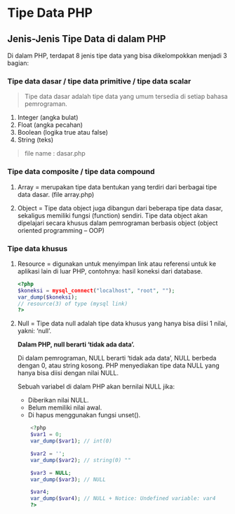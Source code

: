 # Tipe Data PHP

## Jenis-Jenis Tipe Data di dalam PHP

Di dalam PHP, terdapat 8 jenis tipe data yang bisa dikelompokkan menjadi 3 bagian:

### Tipe data dasar / tipe data primitive / tipe data scalar

>Tipe data dasar adalah tipe data yang umum tersedia di setiap bahasa pemrograman.

1. Integer (angka bulat)
2. Float (angka pecahan)
3. Boolean (logika true atau false)
4. String (teks)

> file name : dasar.php

### Tipe data composite / tipe data compound

1. Array = merupakan tipe data bentukan yang terdiri dari berbagai tipe data dasar. (file array.php)

2. Object = Tipe data object juga dibangun dari beberapa tipe data dasar, sekaligus memiliki fungsi (function) sendiri. Tipe data object akan dipelajari secara khusus dalam pemrograman berbasis object (object oriented programming – OOP)

### Tipe data khusus

1. Resource = digunakan untuk menyimpan link atau referensi untuk ke aplikasi lain di luar PHP, contohnya: hasil koneksi dari database.

    ```php
    <?php
    $koneksi = mysql_connect("localhost", "root", "");
    var_dump($koneksi);
    // resource(3) of type (mysql link)
    ?>
    ```

2. Null = Tipe data null adalah tipe data khusus yang hanya bisa diisi 1 nilai, yakni: ‘null’.

    **Dalam PHP, null berarti ‘tidak ada data’.**

    Di dalam pemrograman, NULL berarti ‘tidak ada data’, NULL berbeda dengan 0, atau string kosong. PHP menyediakan tipe data NULL yang hanya bisa diisi dengan nilai NULL.

    Sebuah variabel di dalam PHP akan bernilai NULL jika:

    - Diberikan nilai NULL.
    - Belum memiliki nilai awal.
    - Di hapus menggunakan fungsi unset().

    ```php
        <?php
        $var1 = 0;
        var_dump($var1); // int(0)

        $var2 = '';
        var_dump($var2); // string(0) ""

        $var3 = NULL;
        var_dump($var3); // NULL

        $var4;
        var_dump($var4); // NULL + Notice: Undefined variable: var4
        ?>
    ```
